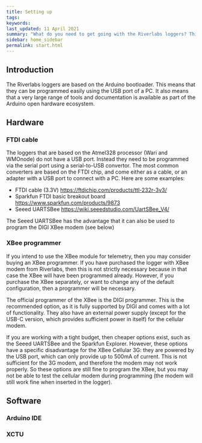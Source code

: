 ```yaml
---
title: Setting up
tags:
keywords: 
last_updated: 11 April 2021
summary: "What do you need to get going with the Riverlabs loggers? This page gives an overview of the hardware and software required to program the loggers."
sidebar: home_sidebar
permalink: start.html
---
```


## Introduction

The Riverlabs loggers are based on the Arduino bootloader. This means that they can be programmed easily using the USB port of a PC. It also means that a very large range of tools and documentation is available as part of the Arduino open hardware ecosystem. 

## Hardware

### FTDI cable

The loggers that are based on the Atmel328 processor (Wari and WMOnode) do not have a USB port. Instead they need to be programmed via the serial port using a serial-to-USB convertor. The most common converters are based on the FTDI chip, and come either as a cable, or an adapter with a USB port to connect with a PC. Here are some examples:

- FTDI cable (3.3V) https://ftdichip.com/products/ttl-232r-3v3/
- Sparkfun FTDI basic breakout board https://www.sparkfun.com/products/9873
- Seeed UARTSBee https://wiki.seeedstudio.com/UartSBee_V4/

The Seeed UARTSBee has the advantage that it can also be used to program the DIGI XBee modem (see below)

### XBee programmer

If you intend to use the XBee module for telemetry, then you may consider buying an XBee programmer. If you have purchased the logger with XBee modem from Riverlabs, then this is not strictly necessary because in that case the XBee will have been programmed already. However, if you purchase the XBee separately, or want to change any of the default configuration, then a programmer will be necessary.

The official programmer of the XBee is the DIGI programmer. This is the recommended option, as it is fully supported by DIGI and comes with a lot of functionality. They also have an external power supply (except for the USB-C version, which provides sufficient power in itself) for the cellular modem.

If you are working with a tight budget, then cheaper options exist, such as the Seeed UARTSBee and the Sparkfun Explorer. However, these options have a specific disadvantage for the XBee Cellular 3G: they are powered by the USB port, which can only provide  up to 500mA of current. This is not sufficient for the 3G modem, and therefore the modem may not work properly. So these options are still fine to program the XBee, but you may not be able to test the cellular modem during programming (the modem will still work fine when inserted in the logger).

## Software

### Arduino IDE



### XCTU





